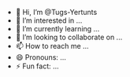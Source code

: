 - 👋 Hi, I’m @Tugs-Yertunts
- 👀 I’m interested in ...
- 🌱 I’m currently learning ...
- 💞️ I’m looking to collaborate on ...
- 📫 How to reach me ...
- 😄 Pronouns: ...
- ⚡ Fun fact: ...

<!---
Tugs-Yertunts/Tugs-Yertunts is a ✨ special ✨ repository because its `README.md` (this file) appears on your GitHub profile.
You can click the Preview link to take a look at your changes.
--->
